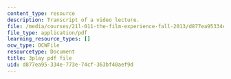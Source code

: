 ```yaml
---
content_type: resource
description: Transcript of a video lecture.
file: /media/courses/21l-011-the-film-experience-fall-2013/d877ea95334e773e74cf363bf40aef9d_flAwb1TmOkQ.pdf
file_type: application/pdf
learning_resource_types: []
ocw_type: OCWFile
resourcetype: Document
title: 3play pdf file
uid: d877ea95-334e-773e-74cf-363bf40aef9d
---
```


